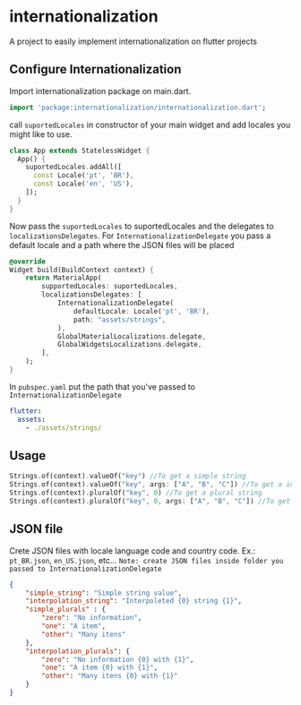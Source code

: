 # internationalization

A project to easily implement internationalization on flutter projects

## Configure Internationalization

Import internationalization package on main.dart.

``` dart
import 'package:internationalization/internationalization.dart';
```

call `suportedLocales` in constructor of your main widget and add locales you might like to use.

``` dart
class App extends StatelessWidget {
  App() {
    suportedLocales.addAll([
      const Locale('pt', 'BR'),
      const Locale('en', 'US'),
    ]);
  }
}
```

Now pass the `suportedLocales` to suportedLocales and the delegates to `localizationsDelegates`.
For `InternationalizationDelegate` you pass a default locale and a path where the JSON files will be placed

``` dart
@override
Widget build(BuildContext context) {
    return MaterialApp(
        supportedLocales: suportedLocales,
        localizationsDelegates: [
            InternationalizationDelegate(
                defaultLocale: Locale('pt', 'BR'),
                path: "assets/strings",
            ),
            GlobalMaterialLocalizations.delegate,
            GlobalWidgetsLocalizations.delegate,
        ],
    );
}
```

In `pubspec.yaml` put the path that you've passed to `InternationalizationDelegate`

``` yaml
flutter:
  assets:
    - ./assets/strings/
```

## Usage

``` dart
Strings.of(context).valueOf("key") //To get a simple string
Strings.of(context).valueOf("key", args: ["A", "B", "C"]) //To get a interpoled string
Strings.of(context).pluralOf("key", 0) //To get a plural string
Strings.of(context).pluralOf("key", 0, args: ["A", "B", "C"]) //To get a plural interpoled string
```

## JSON file

Crete JSON files with locale language code and country code. Ex.: `pt_BR.json`, `en_US.json`, etc...
`Note: create JSON files inside folder you passed to InternationalizationDelegate`

``` json
{
    "simple_string": "Simple string value",
    "interpolation_string": "Interpoleted {0} string {1}",
    "simple_plurals" : {
        "zero": "No information",
        "one": "A item",
        "other": "Many itens"
    },
    "interpolation_plurals": {
        "zero": "No information {0} with {1}",
        "one": "A item {0} with {1}",
        "other": "Many itens {0} with {1}"
    }
}
```